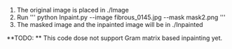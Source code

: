 1. The original image is placed in ./Image
2. Run 
'''
  python Inpaint.py --image fibrous_0145.jpg --mask mask2.png
'''
3. The masked image and the inpainted image will be in ./Inpainted

**TODO: ** This code dose not support Gram matrix based inpainting yet.